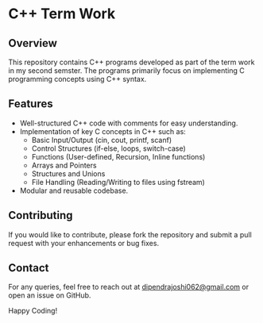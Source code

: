 # C++ Term Work

## Overview
This repository contains C++ programs developed as part of the term work in  my second semster. The programs primarily focus on implementing C programming concepts using C++ syntax.

## Features
- Well-structured C++ code with comments for easy understanding.
- Implementation of key C concepts in C++ such as:
  - Basic Input/Output (cin, cout, printf, scanf)
  - Control Structures (if-else, loops, switch-case)
  - Functions (User-defined, Recursion, Inline functions)
  - Arrays and Pointers
  - Structures and Unions
  - File Handling (Reading/Writing to files using fstream)
- Modular and reusable codebase.

## Contributing
If you would like to contribute, please fork the repository and submit a pull request with your enhancements or bug fixes.

## Contact
For any queries, feel free to reach out at dipendrajoshi062@gmail.com or open an issue on GitHub.

Happy Coding! 

